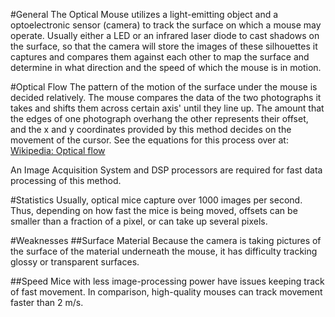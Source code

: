#General
The Optical Mouse utilizes a light-emitting object and a optoelectronic sensor (camera) to track the surface on which a mouse may operate. Usually either a LED or an infrared laser diode to cast shadows on the surface, so that the camera will store the images of these silhouettes it captures and compares them against each other to map the surface and determine in what direction and the speed of which the mouse is in motion.

#Optical Flow
The pattern of the motion of the surface under the mouse is decided relatively. The mouse compares the data of the two photographs it takes and shifts them across certain axis' until they line up. The amount that the edges of one photograph overhang the other represents their offset, and the x and y coordinates provided by this method decides on the movement of the cursor.
See the equations for this process over at: [Wikipedia: Optical flow](https://en.wikipedia.org/wiki/Optical_flow)

An Image Acquisition System and DSP processors are required for fast data processing of this method.

#Statistics
Usually, optical mice capture over 1000 images per second. Thus, depending on how fast the mice is being moved, offsets can be smaller than a fraction of a pixel, or can take up several pixels. 

#Weaknesses
##Surface Material
Because the camera is taking pictures of the surface of the material underneath the mouse, it has difficulty tracking glossy or transparent surfaces.

##Speed
Mice with less image-processing power have issues keeping track of fast movement. In comparison, high-quality mouses can track movement faster than 2 m/s.
